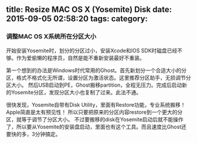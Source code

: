 title: Resize MAC OS X (Yosemite) Disk
date: 2015-09-05 02:58:20
tags:
category:
---
### 调整MAC OS X系统所在分区大小

开始安装Yosemite时，划分的分区过小，安装Xcode和IOS SDK时磁盘已经不够。作为爱偷懒的程序员，自然是能不重新安装最好不重装。

第一个想到的办法是Windows时代常用的Ghost。首先新划分一个合适大小的分区，格式不格式化无所谓，设置分区为激活状态。这里推荐分区助手，无损调节分区大小。
然后USB启动到PE，Ghost搬移partition，全程无压力。完成后启动新的Yosemite分区，发现分区大小也复制了过来。此法不通。

很快发现，Yosemite自带有Disk Utility，里面有Restore功能，专业系统搬移！Apple简直是太有预见性！
所以只要把原来的分区内容restore到一个更大的分区，就等于调节了分区大小。
不过要搬移的disk在Yosemite启动后就不能操作了，所以要从Yosemite的安装盘启动，里面也有这个工具。而且速度比Ghost还要快的多，3分钟搞定。